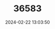 ---
title: "36583"
category: "Albizia sinaloensis"
draft: false
date: 2024-02-22 13:03:50
languages:
  Spanish; Castilian: ["Palo Joso", "Pimienta", "Joso"]
---